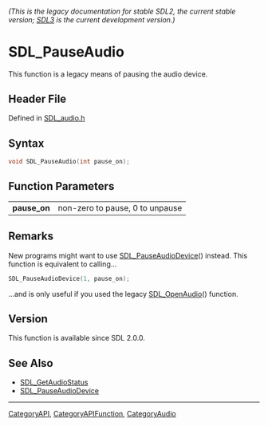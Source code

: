 ###### (This is the legacy documentation for stable SDL2, the current stable version; [SDL3](https://wiki.libsdl.org/SDL3/) is the current development version.)
# SDL_PauseAudio

This function is a legacy means of pausing the audio device.

## Header File

Defined in [SDL_audio.h](https://github.com/libsdl-org/SDL/blob/SDL2/include/SDL_audio.h)

## Syntax

```c
void SDL_PauseAudio(int pause_on);

```

## Function Parameters

|                  |                                 |
| ---------------- | ------------------------------- |
| **pause_on**     | non-zero to pause, 0 to unpause |

## Remarks

New programs might want to use
[SDL_PauseAudioDevice](SDL_PauseAudioDevice)() instead. This function is
equivalent to calling...

```c
SDL_PauseAudioDevice(1, pause_on);
```

...and is only useful if you used the legacy
[SDL_OpenAudio](SDL_OpenAudio)() function.

## Version

This function is available since SDL 2.0.0.

## See Also

- [SDL_GetAudioStatus](SDL_GetAudioStatus)
- [SDL_PauseAudioDevice](SDL_PauseAudioDevice)

----
[CategoryAPI](CategoryAPI), [CategoryAPIFunction](CategoryAPIFunction), [CategoryAudio](CategoryAudio)

